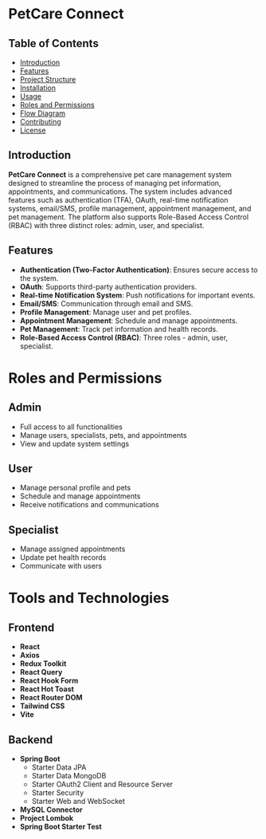 # PetCare Connect

## Table of Contents

- [Introduction](#introduction)
- [Features](#features)
- [Project Structure](#project-structure)
- [Installation](#installation)
- [Usage](#usage)
- [Roles and Permissions](#roles-and-permissions)
- [Flow Diagram](#flow-diagram)
- [Contributing](#contributing)
- [License](#license)

## Introduction

**PetCare Connect** is a comprehensive pet care management system designed to streamline the process of managing pet information, appointments, and communications. The system includes advanced features such as authentication (TFA), OAuth, real-time notification systems, email/SMS, profile management, appointment management, and pet management. The platform also supports Role-Based Access Control (RBAC) with three distinct roles: admin, user, and specialist.

## Features

- **Authentication (Two-Factor Authentication)**: Ensures secure access to the system.
- **OAuth**: Supports third-party authentication providers.
- **Real-time Notification System**: Push notifications for important events.
- **Email/SMS**: Communication through email and SMS.
- **Profile Management**: Manage user and pet profiles.
- **Appointment Management**: Schedule and manage appointments.
- **Pet Management**: Track pet information and health records.
- **Role-Based Access Control (RBAC)**: Three roles - admin, user, specialist.

# Roles and Permissions

## Admin

- Full access to all functionalities
- Manage users, specialists, pets, and appointments
- View and update system settings

## User

- Manage personal profile and pets
- Schedule and manage appointments
- Receive notifications and communications

## Specialist

- Manage assigned appointments
- Update pet health records
- Communicate with users

# Tools and Technologies

## Frontend

- **React**
- **Axios**
- **Redux Toolkit**
- **React Query**
- **React Hook Form**
- **React Hot Toast**
- **React Router DOM**
- **Tailwind CSS**
- **Vite**

## Backend

- **Spring Boot**
  - Starter Data JPA
  - Starter Data MongoDB
  - Starter OAuth2 Client and Resource Server
  - Starter Security
  - Starter Web and WebSocket
- **MySQL Connector**
- **Project Lombok**
- **Spring Boot Starter Test**
<!-- Testing -->
